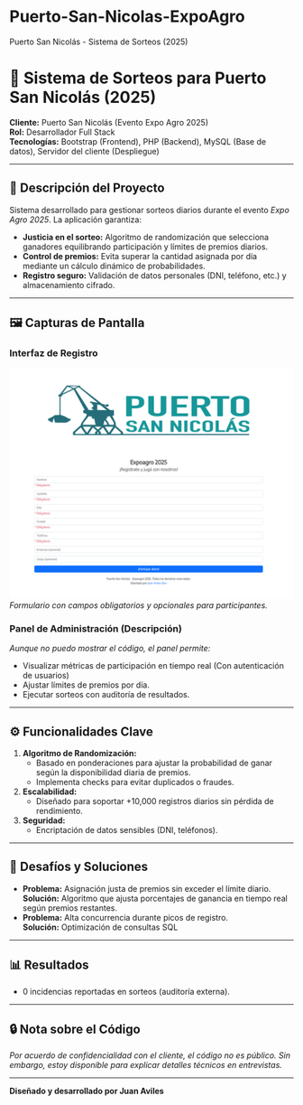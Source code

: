 # Puerto-San-Nicolas-ExpoAgro
Puerto San Nicolás - Sistema de Sorteos (2025)
# 🎉 Sistema de Sorteos para Puerto San Nicolás (2025)  

**Cliente:** Puerto San Nicolás (Evento Expo Agro 2025)  
**Rol:** Desarrollador Full Stack  
**Tecnologías:** Bootstrap (Frontend), PHP (Backend), MySQL (Base de datos), Servidor del cliente (Despliegue)

---

## 📌 Descripción del Proyecto  
Sistema desarrollado para gestionar sorteos diarios durante el evento *Expo Agro 2025*. La aplicación garantiza:  
- **Justicia en el sorteo:** Algoritmo de randomización que selecciona ganadores equilibrando participación y límites de premios diarios.  
- **Control de premios:** Evita superar la cantidad asignada por día mediante un cálculo dinámico de probabilidades.  
- **Registro seguro:** Validación de datos personales (DNI, teléfono, etc.) y almacenamiento cifrado.  

---

## 🖼️ Capturas de Pantalla  
### Interfaz de Registro  
![Formulario de registro](Puerto-sorteo.png)  
*Formulario con campos obligatorios y opcionales para participantes.*  

### Panel de Administración (Descripción)  
*Aunque no puedo mostrar el código, el panel permite:*  
- Visualizar métricas de participación en tiempo real (Con autenticación de usuarios)
- Ajustar límites de premios por día.  
- Ejecutar sorteos con auditoría de resultados.  

---

## ⚙️ Funcionalidades Clave  
1. **Algoritmo de Randomización:**  
   - Basado en ponderaciones para ajustar la probabilidad de ganar según la disponibilidad diaria de premios.  
   - Implementa checks para evitar duplicados o fraudes.  
2. **Escalabilidad:**  
   - Diseñado para soportar +10,000 registros diarios sin pérdida de rendimiento.  
3. **Seguridad:**  
   - Encriptación de datos sensibles (DNI, teléfonos).  
---

## 🚀 Desafíos y Soluciones  
- **Problema:** Asignación justa de premios sin exceder el límite diario.  
  **Solución:** Algoritmo que ajusta porcentajes de ganancia en tiempo real según premios restantes.  
- **Problema:** Alta concurrencia durante picos de registro.  
  **Solución:** Optimización de consultas SQL

---

## 📊 Resultados  
- 0 incidencias reportadas en sorteos (auditoría externa).  

---


## 🔒 Nota sobre el Código  
*Por acuerdo de confidencialidad con el cliente, el código no es público. Sin embargo, estoy disponible para explicar detalles técnicos en entrevistas.*  

---

**Diseñado y desarrollado por Juan Aviles**  
